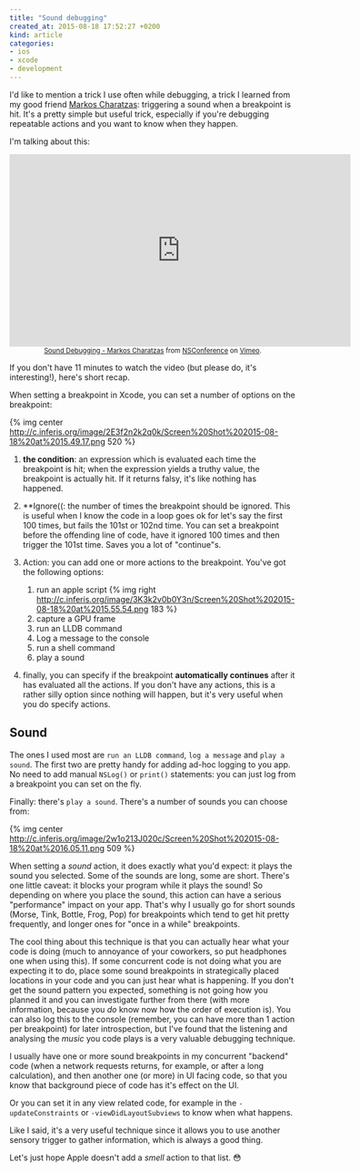 ```yaml
---
title: "Sound debugging"
created_at: 2015-08-18 17:52:27 +0200
kind: article
categories:
- ios 
- xcode
- development
---
```


I'd like to mention a trick I use often while debugging, a trick I learned from my good friend [Markos Charatzas](https://twitter.com/qnoid): triggering a sound when a breakpoint is hit. It's a pretty simple but useful trick, especially if you're debugging repeatable actions and you want to know when they happen.

I'm talking about this:

<!-- more -->

<center><iframe src="https://player.vimeo.com/video/96070920?color=aaafb3" width="600" height="338" frameborder="0" webkitallowfullscreen mozallowfullscreen allowfullscreen></iframe><br><sub><a href="https://vimeo.com/96070920">Sound Debugging - Markos Charatzas</a> from <a href="https://vimeo.com/n
sconf">NSConference</a> on <a href="https://vimeo.com">Vimeo</a>.</sub></center>

If you don't have 11 minutes to watch the video (but please do, it's interesting!), here's short recap.

When setting a breakpoint in Xcode, you can set a number of options on the breakpoint:

{% img center http://c.inferis.org/image/2E3f2n2k2q0k/Screen%20Shot%202015-08-18%20at%2015.49.17.png 520 %}

1. **the condition**: an expression which is evaluated each time the breakpoint is hit; when the expression yields a truthy value, the breakpoint is actually hit. If it returns falsy, it's like nothing has happened.

2. **Ignore((: the number of times the breakpoint should be ignored. This is useful when I know the code in a loop goes ok for let's say the first 100 times, but fails the 101st or 102nd time. You can set a breakpoint before the offending line of code, have it ignored 100 times and then trigger the 101st time. Saves you a lot of "continue"s. 

3. Action: you can add one or more actions to the breakpoint. You've got the following options: 

	1. run an apple script {% img right http://c.inferis.org/image/3K3k2v0b0Y3n/Screen%20Shot%202015-08-18%20at%2015.55.54.png 183 %}
	2. capture a GPU frame
	3. run an LLDB command
	4. Log a message to the console
	5. run a shell command
	6. play a sound

4. finally, you can specify if the breakpoint **automatically continues** after it has evaluated all the actions. If you don't have any actions, this is a rather silly option since nothing will happen, but it's very useful when you do specify actions.

## Sound

The ones I used most are `run an LLDB command`, `log a message` and `play a sound`. The first two are pretty handy for adding ad-hoc logging to you app. No need to add manual `NSLog()` or `print()` statements: you can just log from a breakpoint you can set on the fly. 

Finally: there's `play a sound`. There's a number of sounds you can choose from:

{% img center http://c.inferis.org/image/2w1o213J020c/Screen%20Shot%202015-08-18%20at%2016.05.11.png 509 %}

When setting a *sound* action, it does exactly what you'd expect: it plays the sound you selected. Some of the sounds are long, some are short. There's one little caveat: it blocks your program while it plays the sound! So depending on where you place the sound, this action can have a serious "performance" impact on your app. That's why I usually go for short sounds (Morse, Tink, Bottle, Frog, Pop) for breakpoints which tend to get hit pretty frequently, and longer ones for "once in a while" breakpoints.

The cool thing about this technique is that you can actually hear what your code is doing (much to annoyance of your coworkers, so put headphones one when using this). If some concurrent code is not doing what you are expecting it to do, place some sound breakpoints in strategically placed locations in your code and you can just hear what is happening. If you don't get the sound pattern you expected, something is not going how you planned it and you can investigate further from there (with more information, because you *do* know now how the order of execution is). You can also log this to the console (remember, you can have more than 1 action per breakpoint) for later introspection, but I've found that the listening and analysing the *music* you code plays is a very valuable debugging technique.

I usually have one or more sound breakpoints in my concurrent "backend" code (when a network requests returns, for example, or after a long calculation), and then another one (or more) in UI facing code, so that you know that background piece of code has it's effect on the UI.

Or you can set it in any view related code, for example in the `-updateConstraints` or `-viewDidLayoutSubviews` to know when what happens. 

Like I said, it's a very useful technique since it allows you to use another sensory trigger to gather information, which is always a good thing. 

Let's just hope Apple doesn't add a *smell* action to that list. 😳



